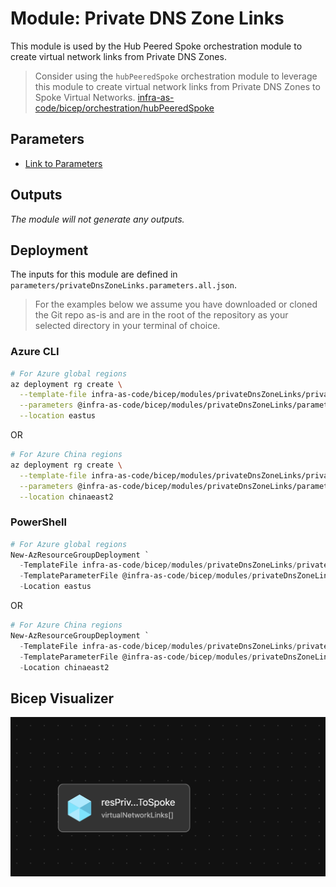 # Module: Private DNS Zone Links

This module is used by the Hub Peered Spoke orchestration module to create virtual network links from Private DNS Zones.
> Consider using the `hubPeeredSpoke` orchestration module to leverage this module to create virtual network links from Private DNS Zones to Spoke Virtual Networks. [infra-as-code/bicep/orchestration/hubPeeredSpoke](https://github.com/Azure/ALZ-Bicep/tree/main/infra-as-code/bicep/orchestration/hubPeeredSpoke)

## Parameters

- [Link to Parameters](generateddocs/privateDnsZoneLinks.bicep.md)

## Outputs

*The module will not generate any outputs.*

## Deployment

The inputs for this module are defined in `parameters/privateDnsZoneLinks.parameters.all.json`.

> For the  examples below we assume you have downloaded or cloned the Git repo as-is and are in the root of the repository as your selected directory in your terminal of choice.

### Azure CLI

```bash
# For Azure global regions
az deployment rg create \
  --template-file infra-as-code/bicep/modules/privateDnsZoneLinks/privateDnsZoneLinks.bicep \
  --parameters @infra-as-code/bicep/modules/privateDnsZoneLinks/parameters/privateDnsZoneLinks.parameters.all.json \
  --location eastus
```

OR

```bash
# For Azure China regions
az deployment rg create \
  --template-file infra-as-code/bicep/modules/privateDnsZoneLinks/privateDnsZoneLinks.bicep \
  --parameters @infra-as-code/bicep/modules/privateDnsZoneLinks/parameters/privateDnsZoneLinks.parameters.all.json \
  --location chinaeast2
  ```

### PowerShell

```powershell
# For Azure global regions
New-AzResourceGroupDeployment `
  -TemplateFile infra-as-code/bicep/modules/privateDnsZoneLinks/privateDnsZoneLinks.bicep `
  -TemplateParameterFile @infra-as-code/bicep/modules/privateDnsZoneLinks/parameters/privateDnsZoneLinks.parameters.all.json `
  -Location eastus
```

OR

```powershell
# For Azure China regions
New-AzResourceGroupDeployment `
  -TemplateFile infra-as-code/bicep/modules/privateDnsZoneLinks/privateDnsZoneLinks.bicep `
  -TemplateParameterFile @infra-as-code/bicep/modules/privateDnsZoneLinks/parameters/privateDnsZoneLinks.parameters.all.json `
  -Location chinaeast2
```

## Bicep Visualizer

![Bicep Visualizer](media/bicepVisualizer.png "Bicep Visualizer")
